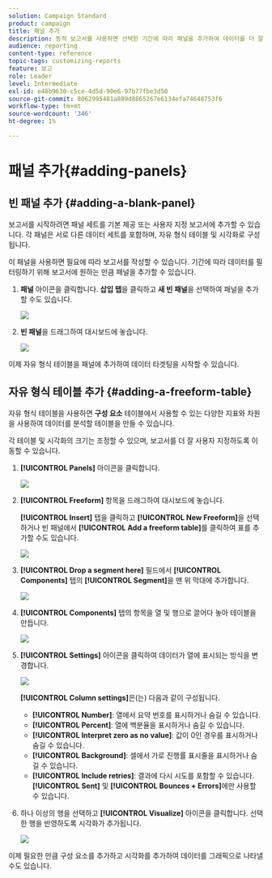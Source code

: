 ```yaml
---
solution: Campaign Standard
product: campaign
title: 패널 추가
description: 동적 보고서를 사용하면 선택한 기간에 따라 패널을 추가하여 데이터를 더 잘 필터링할 수 있습니다.
audience: reporting
content-type: reference
topic-tags: customizing-reports
feature: 보고
role: Leader
level: Intermediate
exl-id: e48b9630-c5ce-4d5d-90e6-97b77fbe3d50
source-git-commit: 8062995481a889d8865267e6134efa74648753f6
workflow-type: tm+mt
source-wordcount: '346'
ht-degree: 1%

---
```


# 패널 추가{#adding-panels}

## 빈 패널 추가 {#adding-a-blank-panel}

보고서를 시작하려면 패널 세트를 기본 제공 또는 사용자 지정 보고서에 추가할 수 있습니다. 각 패널은 서로 다른 데이터 세트를 포함하며, 자유 형식 테이블 및 시각화로 구성됩니다.

이 패널을 사용하면 필요에 따라 보고서를 작성할 수 있습니다. 기간에 따라 데이터를 필터링하기 위해 보고서에 원하는 만큼 패널을 추가할 수 있습니다.

1. **패널** 아이콘을 클릭합니다. **삽입 탭**&#x200B;을 클릭하고 **새 빈 패널**&#x200B;을 선택하여 패널을 추가할 수도 있습니다.

   ![](assets/dynamic_report_panel_1.png)

1. **빈 패널**&#x200B;을 드래그하여 대시보드에 놓습니다.

   ![](assets/dynamic_report_panel.png)

이제 자유 형식 테이블을 패널에 추가하여 데이터 타겟팅을 시작할 수 있습니다.

## 자유 형식 테이블 추가 {#adding-a-freeform-table}

자유 형식 테이블을 사용하면 **구성 요소** 테이블에서 사용할 수 있는 다양한 지표와 차원을 사용하여 데이터를 분석할 테이블을 만들 수 있습니다.

각 테이블 및 시각화의 크기는 조정할 수 있으며, 보고서를 더 잘 사용자 지정하도록 이동할 수 있습니다.

1. **[!UICONTROL Panels]** 아이콘을 클릭합니다.

   ![](assets/dynamic_report_panel_1.png)

1. **[!UICONTROL Freeform]** 항목을 드래그하여 대시보드에 놓습니다.

   **[!UICONTROL Insert]** 탭을 클릭하고 **[!UICONTROL New Freeform]**&#x200B;을 선택하거나 빈 패널에서 **[!UICONTROL Add a freeform table]**&#x200B;를 클릭하여 표를 추가할 수도 있습니다.

   ![](assets/dynamic_report_panel_2.png)

1. **[!UICONTROL Drop a segment here]** 필드에서 **[!UICONTROL Components]** 탭의 **[!UICONTROL Segment]**&#x200B;을 맨 위 막대에 추가합니다.

   ![](assets/dynamic_report_panel_3.png)

1. **[!UICONTROL Components]** 탭의 항목을 열 및 행으로 끌어다 놓아 테이블을 만듭니다.

   ![](assets/dynamic_report_freeform_3.png)

1. **[!UICONTROL Settings]** 아이콘을 클릭하여 데이터가 열에 표시되는 방식을 변경합니다.

   ![](assets/dynamic_report_freeform_4.png)

   **[!UICONTROL Column settings]**&#x200B;은(는) 다음과 같이 구성됩니다.

   * **[!UICONTROL Number]**: 열에서 요약 번호를 표시하거나 숨길 수 있습니다.
   * **[!UICONTROL Percent]**: 열에 백분율을 표시하거나 숨길 수 있습니다.
   * **[!UICONTROL Interpret zero as no value]**: 값이 0인 경우를 표시하거나 숨길 수 있습니다.
   * **[!UICONTROL Background]**: 셀에서 가로 진행률 표시줄을 표시하거나 숨길 수 있습니다.
   * **[!UICONTROL Include retries]**: 결과에 다시 시도를 포함할 수 있습니다. **[!UICONTROL Sent]** 및 **[!UICONTROL Bounces + Errors]**&#x200B;에만 사용할 수 있습니다.

1. 하나 이상의 행을 선택하고 **[!UICONTROL Visualize]** 아이콘을 클릭합니다. 선택한 행을 반영하도록 시각화가 추가됩니다.

   ![](assets/dynamic_report_freeform_5.png)

이제 필요한 만큼 구성 요소를 추가하고 시각화를 추가하여 데이터를 그래픽으로 나타낼 수도 있습니다.
